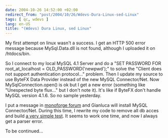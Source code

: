 ```yaml
---
date: 2004-10-26 14:52:00 +02:00
redirect_from: "post/2004/10/26/Wdevs-Dura-Linux-sed-Linux"
tags: [ qc, wdevs ]
lang: en-US
title: "(Wdevs) Dura Linux, sed Linux"
---
```


My first attempt on linux wasn't a success. I get an HTTP 500 error message
because MySql.Data.dll is not found, although I uploaded it on /htdocs/bin.

So I connect to my local MySQL 4.1 Server and do a "SET PASSWORD FOR
root_at_localhost = OLD_PASSWORD('newpwd');" to solve the "Client does not
support authentication protocol..." problem. Then I update my source to use
ByteFX Data Provider instead of the new MySQL Connector/Net. Now
MySqlConnection.open() is ok but I get a new error (something like "Unespected
byte flux..." but I don't note it). It's like if ByteFX don't handle MySQL
version 4.1.6. So no sample yesterday.

I put a message in [monoforge
forum](http://www.monoforge.com/forum/) and Gianluca will install MySQL Connector/Net. During this time, I
rewrite my code to remove all db acces and build [a very simple test](http://michel.monoforge.com/default.aspx). It seems to
work one time, and now I always get a parser error.

To be continued...
